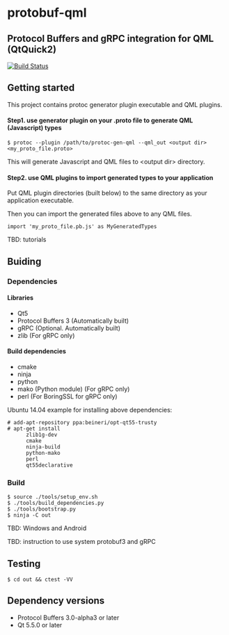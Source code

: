 protobuf-qml
============
Protocol Buffers and gRPC integration for QML (QtQuick2)
---
[![Build Status](https://travis-ci.org/nsuke/protobuf-qml.svg?branch=master)](https://travis-ci.org/nsuke/protobuf-qml)

Getting started
---
This project contains protoc generator plugin executable and QML plugins.

#### Step1. use generator plugin on your .proto file to generate QML (Javascript) types
```
$ protoc --plugin /path/to/protoc-gen-qml --qml_out <output dir> <my_proto_file.proto>
```
This will generate Javascript and QML files to &lt;output dir&gt; directory.

#### Step2. use QML plugins to import generated types to your application

Put QML plugin directories (built below) to the same directory as your application executable.

Then you can import the generated files above to any QML files.

```
import 'my_proto_file.pb.js' as MyGeneratedTypes
```
TBD: tutorials

Buiding
---

### Dependencies
#### Libraries
* Qt5
* Protocol Buffers 3 (Automatically built)
* gRPC (Optional. Automatically built)
* zlib (For gRPC only)

#### Build dependencies
* cmake
* ninja
* python
* mako (Python module) (For gRPC only)
* perl (For BoringSSL for gRPC only)

Ubuntu 14.04 example for installing above dependencies:
```
# add-apt-repository ppa:beineri/opt-qt55-trusty
# apt-get install
      zlib1g-dev
      cmake
      ninja-build
      python-mako
      perl
      qt55declarative
```

### Build
```
$ source ./tools/setup_env.sh
$ ./tools/build_dependencies.py
$ ./tools/bootstrap.py
$ ninja -C out
```
TBD: Windows and Android

TBD: instruction to use system protobuf3 and gRPC

Testing
---
```
$ cd out && ctest -VV
```

Dependency versions
---
* Protocol Buffers 3.0-alpha3 or later
* Qt 5.5.0 or later
